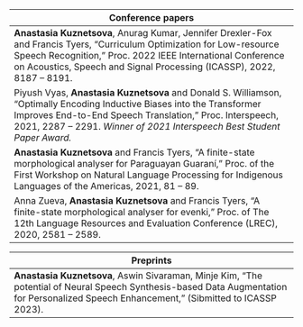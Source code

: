 | Conference papers                                                                                                                                                                                                                                               |
|-----------------------------------------------------------------------------------------------------------------------------------------------------------------------------------------------------------------------------------------------------------------|
| **Anastasia Kuznetsova**, Anurag Kumar, Jennifer Drexler-Fox and Francis Tyers, “Curriculum Optimization for Low-resource Speech Recognition,” Proc. 2022 IEEE International Conference on Acoustics, Speech and Signal Processing (ICASSP), 2022, 8187 – 8191. |
| Piyush Vyas, **Anastasia Kuznetsova** and Donald S. Williamson, “Optimally Encoding Inductive Biases into the Transformer Improves End-to-End Speech Translation,” Proc. Interspeech, 2021, 2287 – 2291. *Winner of 2021 Interspeech Best Student Paper Award.* |
| **Anastasia Kuznetsova** and Francis Tyers, “A finite-state morphological analyser for Paraguayan Guaraní,” Proc. of the First Workshop on Natural Language Processing for Indigenous Languages of the Americas, 2021, 81 – 89.                                 |
| Anna Zueva, **Anastasia Kuznetsova** and Francis Tyers, “A finite-state morphological analyser for evenki,” Proc. of The 12th Language Resources and Evaluation Conference (LREC), 2020, 2581 – 2589.                                                           |



| Preprints                                                                                                                                                                                 |
|-------------------------------------------------------------------------------------------------------------------------------------------------------------------------------------------|
| **Anastasia Kuznetsova**, Aswin Sivaraman, Minje Kim, “The potential of Neural Speech Synthesis-based Data Augmentation for Personalized Speech Enhancement,” (Sibmitted to ICASSP 2023). |
